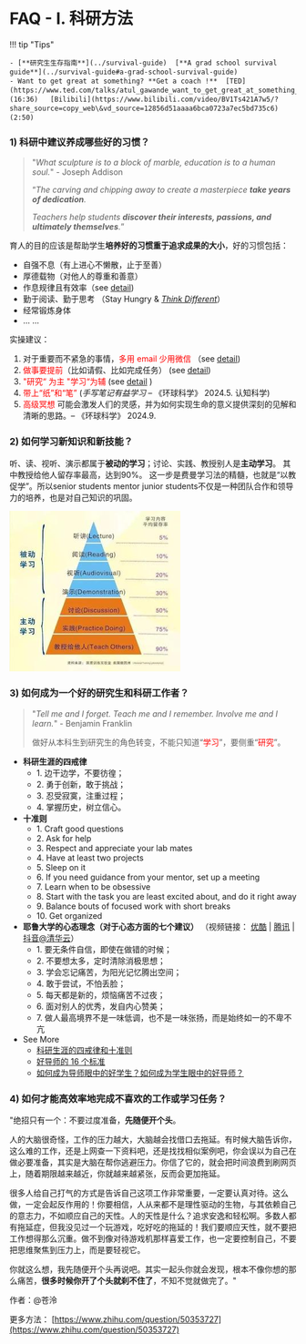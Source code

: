 # FAQ - I. 科研方法

!!! tip "Tips"

    - [**研究生生存指南**](../survival-guide)  [**A grad school survival guide**](../survival-guide#a-grad-school-survival-guide) 
    - Want to get great at something? **Get a coach !**  [TED](https://www.ted.com/talks/atul_gawande_want_to_get_great_at_something_get_a_coach) (16:36)   [Bilibili](https://www.bilibili.com/video/BV1Ts421A7w5/?share_source=copy_web\&vd_source=12856d51aaaa6bca0723a7ec5bd735c6) (2:50)


### 1) 科研中建议养成哪些好的习惯？ 

> "_What sculpture is to a block of marble, education is to a human soul._"  - Joseph Addison
>
> “_The carving and chipping away to create a masterpiece **take years of dedication**._
>
> _Teachers help students **discover their interests, passions, and ultimately themselves**._”

育人的目的应该是帮助学生**培养好的习惯重于追求成果的大小**，好的习惯包括：

* 自强不息（有上进心不懒散，止于至善）
* 厚德载物（对他人的尊重和善意）
* 作息规律且有效率（see [detail](faq-3.md#1))
* 勤于阅读、勤于思考 （Stay Hungry & [_Think Different_](https://www.bilibili.com/video/BV1oW4y1i7qf/)）
* 经常锻炼身体
* … …

实操建议：

1. 对于重要而不紧急的事情，<font style="color:red;">多用 email 少用微信</font>   （see [detail](faq-2.md#email))
2. <font style="color:red;">做事要提前</font>（比如请假、比如完成任务）   (see [detail](faq-3.md#vacation))
3. <font style="color:red;">"研究“ 为主  "学习“为辅</font>   (see [detail](faq-1.md#sci) )
4. <font style="color:red;">带上“纸”和“笔”</font>  (_手写笔记有益学习_ –  《环球科学》  2024.5. 认知科学)
5. <font style="color:red;">高级冥想</font> 可能会激发人们的灵感，并为如何实现生命的意义提供深刻的见解和清晰的思路。–  《环球科学》 2024.9.



### 2) 如何学习新知识和新技能？ <a href="#coach" id="coach"></a>

听、读、视听、演示都属于**被动的学习**；讨论、实践、教授别人是**主动学习**。 其中教授给他人留存率最高，达到90%。 这一步是费曼学习法的精髓，也就是“以教促学”。所以senior students mentor junior students不仅是一种团队合作和领导力的培养，也是对自己知识的巩固。

![学习金字塔](../img/learning.jpg)



### 3) 如何成为一个好的研究生和科研工作者？ <a href="#sci" id="sci"></a>

> "_Tell me and I forget. Teach me and I remember. Involve me and I learn._"  - Benjamin Franklin
>
> 做好从本科生到研究生的角色转变，不能只知道“<font style="color:red;">学习</font>”，要侧重“<font style="color:red;">研究</font>”。

* **科研生涯的四戒律**
  * 1\. 边干边学，不要彷徨；
  * 2\. 勇于创新，敢于挑战；
  * 3\. 忍受寂寞，注重过程；
  * 4\. 掌握历史，树立信心。
* **十准则**
  * 1\. Craft good questions
  * 2\. Ask for help
  * 3\. Respect and appreciate your lab mates
  * 4\. Have at least two projects
  * 5\. Sleep on it
  * 6\. If you need guidance from your mentor, set up a meeting
  * 7\. Learn when to be obsessive
  * 8\. Start with the task you are least excited about, and do it right away
  * 9\. Balance bouts of focused work with short breaks
  * 10\. Get organized
* **耶鲁大学的心态理念（对于心态方面的七个建议）** （视频链接： [优酷](https://v.youku.com/v_show/id_XNDMwNjc0ODg2MA==.html) | [腾讯](https://v.qq.com/x/page/o075327nzri.html) | [抖音@清华云](https://cloud.tsinghua.edu.cn/d/c93050a161224507a27e/files/?p=%2F%E8%80%B6%E9%B2%81%E5%A4%A7%E5%AD%A6%E7%9A%84%E5%BF%83%E6%80%81%E7%90%86%E5%BF%B5.mp4)）
  * 1\. 要无条件自信，即使在做错的时候；
  * 2\. 不要想太多，定时清除消极思想；
  * 3\. 学会忘记痛苦，为阳光记忆腾出空间；
  * 4\. 敢于尝试，不怕丢脸；
  * 5\. 每天都是新的，烦恼痛苦不过夜；
  * 6\. 面对别人的优秀，发自内心赞美；
  * 7\. 做人最高境界不是一味低调，也不是一味张扬，而是始终如一的不卑不亢
* See More
  * [科研生涯的四戒律和十准则](https://www.yinxiang.com/everhub/note/22f83fbc-edd2-41f1-aaa7-3564c572e3ac)
  * [好导师的 16 个标准](https://www.yinxiang.com/everhub/note/1883503d-9b17-4e92-b79e-3084ba7729a0)
  * [如何成为导师眼中的好学生？如何成为学生眼中的好导师？](https://www.yinxiang.com/everhub/note/1e8fbba0-a985-465f-8bce-186d8ec37ff0)



### 4) 如何才能高效率地完成不喜欢的工作或学习任务？ 

"绝招只有一个：不要过度准备，**先随便开个头**。

人的大脑很奇怪，工作的压力越大，大脑越会找借口去拖延。有时候大脑告诉你，这么难的工作，还是上网查一下资料吧，还是找找相似案例吧，你会误以为自己在做必要准备，其实是大脑在帮你逃避压力。你信了它的，就会把时间浪费到刷网页上，随着期限越来越近，你就越来越紧张，反而会更加拖延。

很多人给自己打气的方式是告诉自己这项工作非常重要，一定要认真对待。这么做，一定会起反作用的！你要相信，人从来都不是理性驱动的生物，与其依赖自己的意志力，不如顺应自己的天性。人的天性是什么？追求安逸和轻松啊。多数人都有拖延症，但我没见过一个玩游戏，吃好吃的拖延的！我们要顺应天性，就不要把工作想得那么沉重。做不到像对待游戏机那样喜爱工作，也一定要控制自己，不要把思维聚焦到压力上，而是要轻视它。

你就这么想，我先随便开个头再说吧。其实一起头你就会发现，根本不像你想的那么痛苦，**很多时候你开了个头就刹不住了**，不知不觉就做完了。"



作者：@苍泠

更多方法： [https://www.zhihu.com/question/50353727](https://www.zhihu.com/question/50353727)

